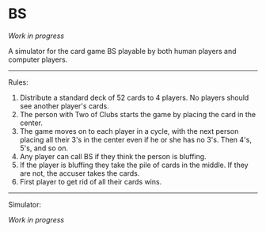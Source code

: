 # BS
*Work in progress*

A simulator for the card game BS playable by both human players and computer players.
___

Rules: 

1. Distribute a standard deck of 52 cards to 4 players. No players should see another player's cards. 
2. The person with Two of Clubs starts the game by placing the card in the center. 
3. The game moves on to each player in a cycle, with the next person placing all their 3's in the center even if he or she has no 3's. Then 4's, 5's, and so on.
4. Any player can call BS if they think the person is bluffing. 
5. If the player is bluffing they take the pile of cards in the middle. If they are not, the accuser takes the cards. 
6. First player to get rid of all their cards wins. 
______
Simulator: 

*Work in progress*